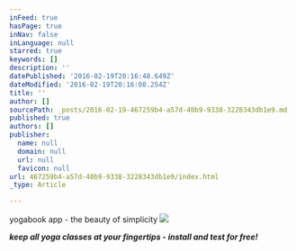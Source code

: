```yaml
---
inFeed: true
hasPage: true
inNav: false
inLanguage: null
starred: true
keywords: []
description: ''
datePublished: '2016-02-19T20:16:48.649Z'
dateModified: '2016-02-19T20:16:08.254Z'
title: ''
author: []
sourcePath: _posts/2016-02-19-467259b4-a57d-40b9-9338-3228343db1e9.md
published: true
authors: []
publisher:
  name: null
  domain: null
  url: null
  favicon: null
url: 467259b4-a57d-40b9-9338-3228343db1e9/index.html
_type: Article

---
```

yogabook app - the beauty of simplicity
![](https://the-grid-user-content.s3-us-west-2.amazonaws.com/a205b3ee-4dcc-45ac-90c9-d438d4251be7.JPG)

_**keep all yoga classes at your fingertips - install and test for free!**_